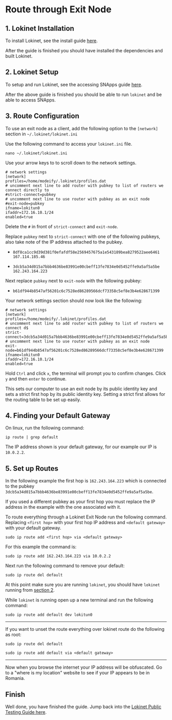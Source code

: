 # Route through Exit Node

## 1. Lokinet Installation

To install Lokinet, see the install guide [here](../../Lokinet/Guides/Install.md).

After the guide is finished you should have installed the dependencies and built Lokinet.

## 2. Lokinet Setup

To setup and run Lokinet, see the accessing SNApps guide [here](../../Lokinet/Guides/AccessingSNApps.md).

After the above guide is finished you should be able to run `lokinet` and be able to access SNApps.

## 3. Route Configuration

To use an exit node as a client, add the following option to the `[network]` section in `~/.lokinet/lokinet.ini` 

Use the following command to access your `lokinet.ini` file.

```
nano ~/.lokinet/lokinet.ini
```
Use your arrow keys to to scroll down to the network settings.
```
# network settings 
[network]
profiles=/home/modeify/.lokinet/profiles.dat
# uncomment next line to add router with pubkey to list of routers we connect directly to
#strict-connect=pubkey
# uncomment next line to use router with pubkey as an exit node
#exit-node=pubkey
ifname=lokitun0
ifaddr=172.16.10.1/24
enabled=true
```
Delete the `#` in front of `strict-connect` and `exit-node`.

Replace `pubkey` next to `strict-connect` with one of the following pubkeys, also take note of the IP address attached to the pubkey.

* `8df8ca1cc9d39d381f0efafdf58e2569457675a1e543189bea8279522aee6461` `167.114.185.46`

* `3dcb5a34d015a7bbb4636be83991e00cbeff13fe7834e0d5452ffe9a5af5a5be` `162.243.164.223`

Next replace `pubkey` next to `exit-node` with the following pubkey:

* `b61df944b8547af56201c6c7528ed86289566dcf73358c5ef8e3b4e628671399`

Your network settings section should now look like the following:

```
# network settings 
[network]
profiles=/home/modeify/.lokinet/profiles.dat
# uncomment next line to add router with pubkey to list of routers we connect d$
strict-connect=3dcb5a34d015a7bbb4636be83991e00cbeff13fe7834e0d5452ffe9a5af5a5be
# uncomment next line to use router with pubkey as an exit node
exit-node=b61df944b8547af56201c6c7528ed86289566dcf73358c5ef8e3b4e628671399
ifname=lokitun0
ifaddr=172.16.10.1/24
enabled=true
```
Hold `Ctrl` and click `x`, the terminal will prompt you to confirm changes. Click `y` and then `enter` to continue.

This sets our computer to use an exit node by its public identity key and sets a strict first hop by its public identity key. Setting a strict first allows for the routing table to be set up easily.

## 4. Finding your Default Gateway

On linux, run the following command:

`ip route | grep default`

The IP address shown is your default gateway, for our example our IP is `10.0.2.2`.

## 5. Set up Routes

In the following example the first hop is `162.243.164.223` which is connected to the pubkey `3dcb5a34d015a7bbb4636be83991e00cbeff13fe7834e0d5452ffe9a5af5a5be`. 

If you used a different pubkey as your first hop you must replace the IP address in the example with the one associated with it.

To route everything through a Lokinet Exit Node run the following command. Replacing `<first hop>` with your first hop IP address and `<default gateway>` with your default gateway.
```
sudo ip route add <first hop> via <default gateway>
```
For this example the command is:
```
sudo ip route add 162.243.164.223 via 10.0.2.2
```
Next run the following command to remove your default:
```
sudo ip route del default
```
At this point make sure you are running `lokinet`, you should have `lokinet` running from [section 2](#2-lokinet-setup).

While `lokinet` is running open up a new terminal and run the following command:
```
sudo ip route add default dev lokitun0
```

---

If you want to unset the route everything over lokinet route do the following as root:

`sudo ip route del default`

`sudo ip route add default via <default gateway>`

---

Now when you browse the internet your IP address will be obfuscated. Go to a "where is my location" website to see if your IP appears to be in Romania.

## Finish
Well done, you have finished the guide. Jump back into the [Lokinet Public Testing Guide here](../PublicTestingGuide/#1-lokinet-installation).